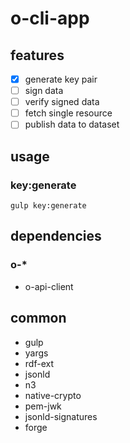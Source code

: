 # o-cli-app

## features

* [x] generate key pair
* [ ] sign data
* [ ] verify signed data
* [ ] fetch single resource
* [ ] publish data to dataset

## usage

### key:generate

```
gulp key:generate
```

## dependencies

### o-*

* o-api-client

## common
* gulp
* yargs
* rdf-ext
 * jsonld
 * n3
* native-crypto
* pem-jwk
* jsonld-signatures
 * forge
